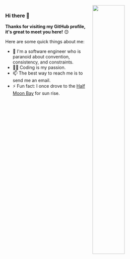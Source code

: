 <a href="https://github.com/unknwon?tab=repositories">
  <img align="right" src="https://github-readme-stats.vercel.app/api?username=unknwon&show_icons=true&title_color=000&icon_color=0099ff&text_color=000&bg_color=ffffff" width="45%" />
</a>

### Hi there 👋

**Thanks for visiting my GitHub profile, it's great to meet you here!** 😊

Here are some quick things about me:

- 🔭 I'm a software engineer who is paranoid about convention, consistency, and constraints.
- 🧑‍💻 Coding is my passion.
- 📫 The best way to reach me is to send me an email.
- ⚡ Fun fact: I once drove to the [Half Moon Bay](https://www.google.com/maps/place/Half+Moon+Bay,+CA,+USA) for sun rise.
